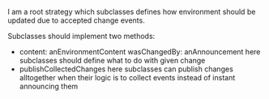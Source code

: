 I am a root strategy which subclasses defines how environment should be updated due to accepted change events.

Subclasses should implement two methods:
- content:  anEnvironmentContent wasChangedBy: anAnnouncement
here subclasses should define what to do with given change
- publishCollectedChanges
here subclasses can publish  changes alltogether when their logic is to collect events instead of instant announcing them